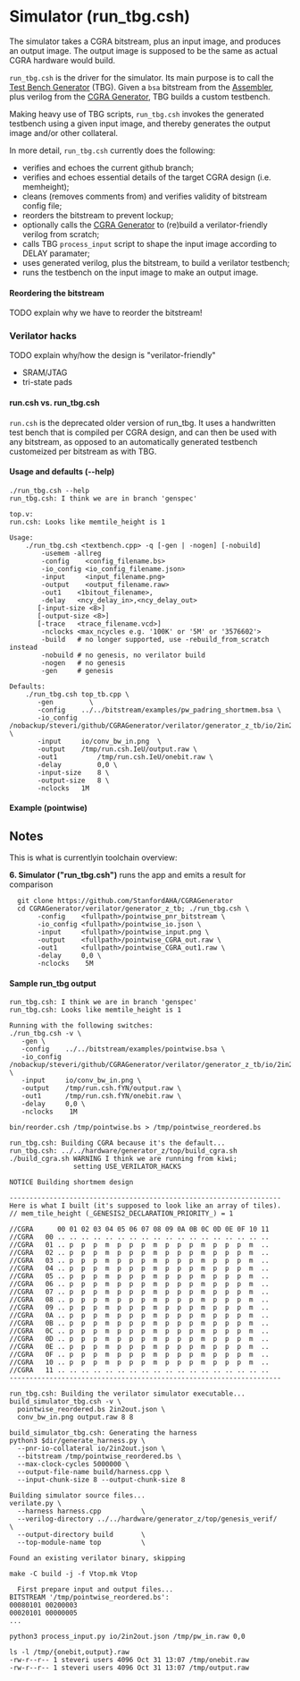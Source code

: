 # Simulator (run_tbg.csh)

The simulator takes a CGRA bitstream, plus an input image, and
produces an output image.  The output image is supposed to be the same
as actual CGRA hardware would build.

`run_tbg.csh` is the driver for the simulator.  Its main
purpose is to call the [Test Bench Generator](tbg/intro.md) (TBG).
Given a `bsa` bitstream from the
[Assembler](bsbuilder/bsbuilder.md), plus verilog from the [CGRA
Generator](cgra/cgra-generator.md), TBG builds a custom testbench.

Making heavy use of TBG scripts, `run_tbg.csh` invokes the
generated testbench using a given input image, and thereby generates
the output image and/or other collateral.

In more detail, `run_tbg.csh` currently does the following:
* verifies and echoes the current github branch;
* verifies and echoes essential details of the target CGRA design (i.e. memheight);
* cleans (removes comments from) and verifies validity of bitstream config file;
* reorders the bitstream to prevent lockup;
* optionally calls the [CGRA Generator](cgra/cgra-generator.md) to (re)build a verilator-friendly verilog from scratch;
* calls TBG `process_input` script to shape the input image according to DELAY paramater;
* uses generated verilog, plus the bitstream, to build a verilator testbench;
* runs the testbench on the input image to make an output image.

#### Reordering the bitstream

TODO explain why we have to reorder the bitstream!


### Verilator hacks

TODO explain why/how the design is "verilator-friendly"
* SRAM/JTAG
* tri-state pads


#### run.csh vs. run_tbg.csh

`run.csh` is the deprecated older version of run_tbg.  It uses a
handwritten test bench that is compiled per CGRA design, and can then
be used with any bitstream, as opposed to an automatically generated
testbench customeized per bitstream as with TBG.



#### Usage and defaults (--help)

```
./run_tbg.csh --help
run_tbg.csh: I think we are in branch 'genspec'

top.v:
run.csh: Looks like memtile_height is 1

Usage:
    ./run_tbg.csh <textbench.cpp> -q [-gen | -nogen] [-nobuild]
        -usemem -allreg
        -config    <config_filename.bs>
        -io_config <io_config_filename.json>
        -input     <input_filename.png>
        -output    <output_filename.raw>
        -out1    <1bitout_filename>,
        -delay   <ncy_delay_in>,<ncy_delay_out>
       [-input-size <8>]
       [-output-size <8>]
       [-trace   <trace_filename.vcd>]
        -nclocks <max_ncycles e.g. '100K' or '5M' or '3576602'>
        -build   # no longer supported, use -rebuild_from_scratch instead
        -nobuild # no genesis, no verilator build
        -nogen   # no genesis
        -gen     # genesis

Defaults:
    ./run_tbg.csh top_tb.cpp \
       -gen         \
       -config    ../../bitstream/examples/pw_padring_shortmem.bsa \
       -io_config /nobackup/steveri/github/CGRAGenerator/verilator/generator_z_tb/io/2in2out.json \
       -input     io/conv_bw_in.png  \
       -output    /tmp/run.csh.IeU/output.raw \
       -out1          /tmp/run.csh.IeU/onebit.raw \
       -delay         0,0 \
       -input-size    8 \
       -output-size   8 \
       -nclocks   1M
```


#### Example (pointwise)

## Notes
This is what is currentlyin toolchain overview:

<b>6. Simulator ("run_tbg.csh")</b> runs the app and emits a result for comparison
```
  git clone https://github.com/StanfordAHA/CGRAGenerator
  cd CGRAGenerator/verilator/generator_z_tb; ./run_tbg.csh \
       -config    <fullpath>/pointwise_pnr_bitstream \
       -io_config <fullpath>/pointwise_io.json \
       -input     <fullpath>/pointwise_input.png \
       -output    <fullpath>/pointwise_CGRA_out.raw \
       -out1      <fullpath>/pointwise_CGRA_out1.raw \
       -delay     0,0 \
       -nclocks    5M
```

#### Sample run_tbg output

```
run_tbg.csh: I think we are in branch 'genspec'
run_tbg.csh: Looks like memtile_height is 1

Running with the following switches:
./run_tbg.csh -v \
   -gen \
   -config    ../../bitstream/examples/pointwise.bsa \
   -io_config /nobackup/steveri/github/CGRAGenerator/verilator/generator_z_tb/io/2in2out.json \
   -input     io/conv_bw_in.png \
   -output    /tmp/run.csh.fYN/output.raw \
   -out1      /tmp/run.csh.fYN/onebit.raw \
   -delay     0,0 \
   -nclocks    1M

bin/reorder.csh /tmp/pointwise.bs > /tmp/pointwise_reordered.bs

run_tbg.csh: Building CGRA because it's the default...
run_tbg.csh: ../../hardware/generator_z/top/build_cgra.sh
./build_cgra.sh WARNING I think we are running from kiwi;
                setting USE_VERILATOR_HACKS

NOTICE Building shortmem design

--------------------------------------------------------------------
Here is what I built (it's supposed to look like an array of tiles).
// mem_tile_height (_GENESIS2_DECLARATION_PRIORITY_) = 1

//CGRA      00 01 02 03 04 05 06 07 08 09 0A 0B 0C 0D 0E 0F 10 11
//CGRA   00 .. .. .. .. .. .. .. .. .. .. .. .. .. .. .. .. .. ..
//CGRA   01 .. p  p  p  m  p  p  p  m  p  p  p  m  p  p  p  m  ..
//CGRA   02 .. p  p  p  m  p  p  p  m  p  p  p  m  p  p  p  m  ..
//CGRA   03 .. p  p  p  m  p  p  p  m  p  p  p  m  p  p  p  m  ..
//CGRA   04 .. p  p  p  m  p  p  p  m  p  p  p  m  p  p  p  m  ..
//CGRA   05 .. p  p  p  m  p  p  p  m  p  p  p  m  p  p  p  m  ..
//CGRA   06 .. p  p  p  m  p  p  p  m  p  p  p  m  p  p  p  m  ..
//CGRA   07 .. p  p  p  m  p  p  p  m  p  p  p  m  p  p  p  m  ..
//CGRA   08 .. p  p  p  m  p  p  p  m  p  p  p  m  p  p  p  m  ..
//CGRA   09 .. p  p  p  m  p  p  p  m  p  p  p  m  p  p  p  m  ..
//CGRA   0A .. p  p  p  m  p  p  p  m  p  p  p  m  p  p  p  m  ..
//CGRA   0B .. p  p  p  m  p  p  p  m  p  p  p  m  p  p  p  m  ..
//CGRA   0C .. p  p  p  m  p  p  p  m  p  p  p  m  p  p  p  m  ..
//CGRA   0D .. p  p  p  m  p  p  p  m  p  p  p  m  p  p  p  m  ..
//CGRA   0E .. p  p  p  m  p  p  p  m  p  p  p  m  p  p  p  m  ..
//CGRA   0F .. p  p  p  m  p  p  p  m  p  p  p  m  p  p  p  m  ..
//CGRA   10 .. p  p  p  m  p  p  p  m  p  p  p  m  p  p  p  m  ..
//CGRA   11 .. .. .. .. .. .. .. .. .. .. .. .. .. .. .. .. .. ..
--------------------------------------------------------------------

run_tbg.csh: Building the verilator simulator executable...
build_simulator_tbg.csh -v \
  pointwise_reordered.bs 2in2out.json \
  conv_bw_in.png output.raw 8 8

build_simulator_tbg.csh: Generating the harness
python3 $dir/generate_harness.py \
  --pnr-io-collateral io/2in2out.json \
  --bitstream /tmp/pointwise_reordered.bs \
  --max-clock-cycles 5000000 \
  --output-file-name build/harness.cpp \
  --input-chunk-size 8 --output-chunk-size 8

Building simulator source files...
verilate.py \
  --harness harness.cpp          \
  --verilog-directory ../../hardware/generator_z/top/genesis_verif/   \
  --output-directory build       \
  --top-module-name top          \

Found an existing verilator binary, skipping

make -C build -j -f Vtop.mk Vtop

  First prepare input and output files...
BITSTREAM '/tmp/pointwise_reordered.bs':
00080101 00200003
00020101 00000005
...

python3 process_input.py io/2in2out.json /tmp/pw_in.raw 0,0

ls -l /tmp/{onebit,output}.raw
-rw-r--r-- 1 steveri users 4096 Oct 31 13:07 /tmp/onebit.raw
-rw-r--r-- 1 steveri users 4096 Oct 31 13:07 /tmp/output.raw

```



